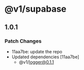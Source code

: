 # @v1/supabase

## 1.0.1

### Patch Changes

- 11aa7be: update the repo
- Updated dependencies [11aa7be]
  - @v1/logger@0.1.1
